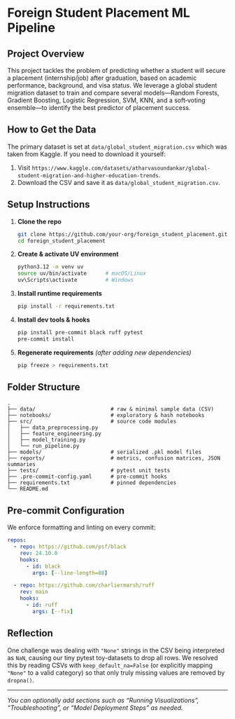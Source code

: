 # Foreign Student Placement ML Pipeline

## Project Overview

This project tackles the problem of predicting whether a student will secure a placement (internship/job) after graduation, based on academic performance, background, and visa status. We leverage a global student migration dataset to train and compare several models—Random Forests, Gradient Boosting, Logistic Regression, SVM, KNN, and a soft‐voting ensemble—to identify the best predictor of placement success.

## How to Get the Data

The primary dataset is set at `data/global_student_migration.csv` which was taken from Kaggle.
If you need to download it yourself:

1. Visit `https://www.kaggle.com/datasets/atharvasoundankar/global-student-migration-and-higher-education-trends`.
2. Download the CSV and save it as `data/global_student_migration.csv`.

## Setup Instructions

1. **Clone the repo**

   ```bash
   git clone https://github.com/your-org/foreign_student_placement.git
   cd foreign_student_placement
   ```

2. **Create & activate UV environment**

   ```bash
   python3.12 -m venv uv
   source uv/bin/activate      # macOS/Linux
   uv\Scripts\activate         # Windows
   ```

3. **Install runtime requirements**

   ```bash
   pip install -r requirements.txt
   ```

4. **Install dev tools & hooks**

   ```bash
   pip install pre-commit black ruff pytest
   pre-commit install
   ```

5. **Regenerate requirements** *(after adding new dependencies)*

   ```bash
   pip freeze > requirements.txt
   ```

## Folder Structure

```
.
├── data/                        # raw & minimal sample data (CSV)
├── notebooks/                   # exploratory & hash notebooks
├── src/                         # source code modules
│   ├── data_preprocessing.py
│   ├── feature_engineering.py
│   ├── model_training.py
│   └── run_pipeline.py
├── models/                      # serialized .pkl model files
├── reports/                     # metrics, confusion matrices, JSON summaries
├── tests/                       # pytest unit tests
├── .pre-commit-config.yaml      # pre-commit hooks
├── requirements.txt             # pinned dependencies
└── README.md
```

## Pre-commit Configuration

We enforce formatting and linting on every commit:

```yaml
repos:
  - repo: https://github.com/psf/black
    rev: 24.10.0
    hooks:
      - id: black
        args: [--line-length=88]

  - repo: https://github.com/charliermarsh/ruff
    rev: main
    hooks:
      - id: ruff
        args: [--fix]
```

## Reflection

One challenge was dealing with `"None"` strings in the CSV being interpreted as `NaN`, causing our tiny pytest toy-datasets to drop all rows. We resolved this by reading CSVs with `keep_default_na=False` (or explicitly mapping `"None"` to a valid category) so that only truly missing values are removed by `dropna()`.

---

*You can optionally add sections such as “Running Visualizations”, “Troubleshooting”, or “Model Deployment Steps” as needed.*
